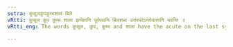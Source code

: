 ```yaml
---
sutra: कुसूलकूपकुम्भशालं बिले
vRtti: कुसूल कूप कुम्भ शाला इत्येतानि पूर्वपदानि बिलशब्द उत्तरपदेऽन्तोदात्तानि भवन्ति ॥
vRtti_eng: The words कुसूल, कूप, कुम्भ and शाला have the acute on the last syllable before the word बिल ॥

---
```

